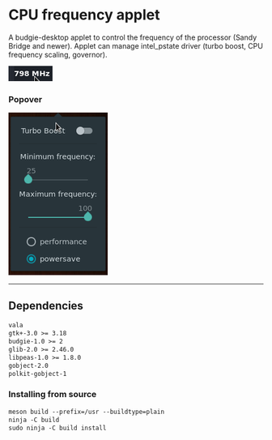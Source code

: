 # CPU frequency applet
A budgie-desktop applet to control the frequency of the processor (Sandy Bridge and newer).
Applet can manage intel_pstate driver (turbo boost, CPU frequency scaling, governor).

![Screenshot](data/screenshot1.png)  

### Popover
![Screenshot](data/screenshot2.png)  

---

## Dependencies
```
vala
gtk+-3.0 >= 3.18
budgie-1.0 >= 2
glib-2.0 >= 2.46.0
libpeas-1.0 >= 1.8.0
gobject-2.0
polkit-gobject-1
```

### Installing from source
```
meson build --prefix=/usr --buildtype=plain
ninja -C build
sudo ninja -C build install
```
